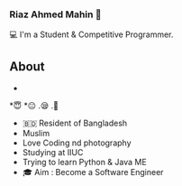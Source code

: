 ### Riaz Ahmed Mahin 👋

💻 I'm a Student & Competitive Programmer.

## About

*
*😇 
*😐 
.😪 
.🐍 


* 🇧🇩 Resident of Bangladesh
* Muslim
* Love Coding nd photography
* Studying at IIUC 
* Trying to learn Python & Java ME
* :mortar_board: Aim : Become a Software Engineer
